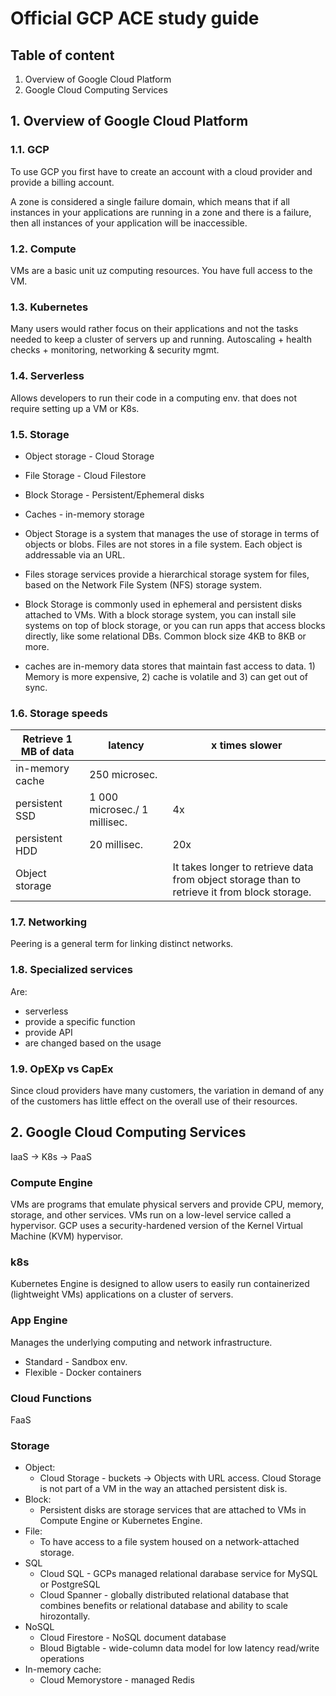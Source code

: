 # Official GCP ACE study guide

## Table of content

1. Overview of Google Cloud Platform
2. Google Cloud Computing Services

## 1. Overview of Google Cloud Platform

### 1.1. GCP

To use GCP you first have to create an account with a cloud provider and provide a billing account.

A zone is considered a single failure domain, which means that if all instances in your applications are running in a zone and there is a failure, then all instances of your application will be inaccessible.

### 1.2. Compute

VMs are a basic unit uz computing resources. You have full access to the VM.

### 1.3. Kubernetes

Many users would rather focus on their applications and not the tasks needed to keep a cluster of servers up and running. Autoscaling + health checks + monitoring, networking & security mgmt.

### 1.4. Serverless

Allows developers to run their code in a computing env. that does not require setting up a VM or K8s.

### 1.5. Storage

- Object storage - Cloud Storage
- File Storage - Cloud Filestore
- Block Storage - Persistent/Ephemeral disks
- Caches - in-memory storage

- Object Storage is a system that manages the use of storage in terms of objects or blobs. Files are not stores in a file system. Each object is addressable via an URL.
- Files storage services provide a hierarchical storage system for files, based on the Network File System (NFS) storage system.
- Block Storage is commonly used in ephemeral and persistent disks attached to VMs. With a block storage system, you can install sile systems on top of block storage, or you can run apps that access blocks directly, like some relational DBs. Common block size 4KB to 8KB or more.
- caches are in-memory data stores that maintain fast access to data. 1) Memory is more expensive, 2) cache is volatile and 3) can get out of sync.

### 1.6. Storage speeds

Retrieve 1 MB of data | latency | x times slower
--- | --- | ---
in-memory cache | 250 microsec. |
persistent SSD | 1 000 microsec./ 1 millisec. | 4x
persistent HDD | 20 millisec. | 20x
Object storage | | It takes longer to retrieve data from object storage than to retrieve it from block storage.

### 1.7. Networking

Peering is a general term for linking distinct networks.

### 1.8. Specialized services

Are:

- serverless
- provide a specific function
- provide API
- are changed based on the usage

### 1.9. OpEXp vs CapEx

Since cloud providers have many customers, the variation in demand of any of the customers has little effect on the overall use of their resources.

## 2. Google Cloud Computing Services

IaaS -> K8s -> PaaS

### Compute Engine

VMs are programs that emulate physical servers and provide CPU, memory, storage, and other services. VMs run on a low-level service called a hypervisor. GCP uses a security-hardened version of the Kernel Virtual Machine (KVM) hypervisor.

### k8s

Kubernetes Engine is designed to allow users to easily run containerized (lightweight VMs) applications on a cluster of servers.

### App Engine

Manages the underlying computing and network infrastructure.

- Standard - Sandbox env.
- Flexible - Docker containers

### Cloud Functions

FaaS

### Storage

- Object:
  - Cloud Storage - buckets -> Objects with URL access. Cloud Storage is not part of a VM in the way an attached persistent disk is.
- Block:
  - Persistent disks are storage services that are attached to VMs in Compute Engine or Kubernetes Engine.
- File:
  - To have access to a file system housed on a network-attached storage.
- SQL
  - Cloud SQL - GCPs managed relational darabase service for MySQL or PostgreSQL
  - Cloud Spanner - globally distributed relational database that combines benefits or relational database and ability to scale hirozontally.
- NoSQL
  - Cloud Firestore - NoSQL document database
  - Bloud Bigtable - wide-column data model for low latency read/write operations
- In-memory cache:
  - Cloud Memorystore - managed Redis


